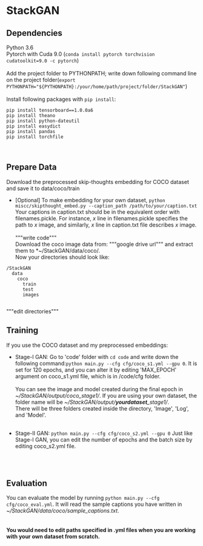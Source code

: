 # StackGAN
## Dependencies<br>
Python 3.6<br>
Pytorch with Cuda 9.0 (```conda install pytorch torchvision cudatoolkit=9.0 -c pytorch```)<br><br>
Add the project folder to PYTHONPATH; write down following command line on the project folder(```export PYTHONPATH="${PYTHONPATH}:/your/home/path/project/folder/StackGAN"```)<br><br>
Install following packages with ```pip install```: 
```
pip install tensorboard==1.0.0a6
pip install theano
pip install python-dateutil
pip install easydict
pip install pandas
pip install torchfile
```
<br>

## Prepare Data
Download the preprocessed skip-thoughts embedding for COCO dataset and save it to data/coco/train<br>
* [Optional] To make embedding for your own dataset, ```python miscc/skipthought_embed.py --caption_path /path/to/your/caption.txt``` <br>
Your captions in caption.txt should be in the equivalent order with filenames.pickle. For instance, *x* line in filenames.pickle specifies the path to *x* image, and similarly, *x* line in caption.txt file describes *x* image.<br><br>
"""write code"""<br>
Download the coco image data from: """google drive url""" and extract them to *~/StackGAN/data/coco/.<br> 
Now your directories should look like: <br>
```
/StackGAN
  data
    coco
      train
      test
      images
      
``` 
"""edit directories"""
<br>

## Training
If you use the COCO dataset and my preprocessed embeddings: <br>
* Stage-I GAN: Go to 'code' folder with ```cd code``` and write down the following command:```python main.py --cfg cfg/coco_s1.yml --gpu 0```. It is set for 120 epochs, and you can alter it by editing 'MAX_EPOCH' argument on coco_s1.yml file, which is in /code/cfg folder. <br><br>
You can see the image and model created during the final epoch in *~/StackGAN/output/coco_stage1/*. If you are using your own dataset, the folder name will be *~/StackGAN/output/**yourdataset**_stage1/*. <br>
There will be three folders created inside the directory, 'Image', 'Log', and 'Model'. <br> <br>

* Stage-II GAN: ```python main.py --cfg cfg/coco_s2.yml --gpu 0``` Just like Stage-I GAN, you can edit the number of epochs and the batch size by editing coco_s2.yml file.
<br>
<br>

## Evaluation
You can evaluate the model by running ```python main.py --cfg cfg/coco_eval.yml```.
It will read the sample captions you have written in *~/StackGAN/data/coco/sample_captions.txt*.
<br>
<br>
<br>
**You would need to edit paths specified in .yml files when you are working with your own dataset from scratch.**
